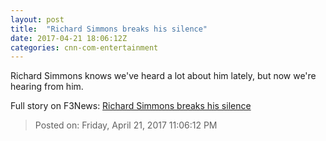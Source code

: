 ```yaml
---
layout: post
title:  "Richard Simmons breaks his silence"
date: 2017-04-21 18:06:12Z
categories: cnn-com-entertainment
---
```


Richard Simmons knows we've heard a lot about him lately, but now we're hearing from him.


Full story on F3News: [Richard Simmons breaks his silence](http://www.f3nws.com/n/BPgzDE)

> Posted on: Friday, April 21, 2017 11:06:12 PM
